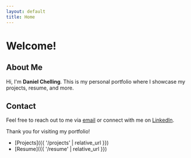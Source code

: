 ```yaml
---
layout: default
title: Home
---
```


# Welcome!
## About Me

Hi, I'm **Daniel Chelling**. This is my personal portfolio where I showcase my projects, resume, and more.

## Contact

Feel free to reach out to me via [email](mailto:danielchelling@gmail.com) or connect with me on [LinkedIn](https://www.linkedin.com/in/daniel-chelling-501a71200/).

Thank you for visiting my portfolio!

- [Projects]({{ '/projects' | relative_url }})
- [Resume]({{ '/resume' | relative_url }})